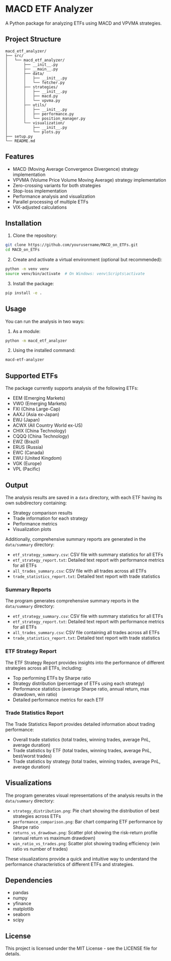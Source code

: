 # MACD ETF Analyzer

A Python package for analyzing ETFs using MACD and VPVMA strategies.

## Project Structure

```
macd_etf_analyzer/
├── src/
│   └── macd_etf_analyzer/
│       ├── __init__.py
│       ├── __main__.py
│       ├── data/
│       │   ├── __init__.py
│       │   └── fetcher.py
│       ├── strategies/
│       │   ├── __init__.py
│       │   ├── macd.py
│       │   └── vpvma.py
│       ├── utils/
│       │   ├── __init__.py
│       │   ├── performance.py
│       │   └── position_manager.py
│       └── visualization/
│           ├── __init__.py
│           └── plots.py
├── setup.py
└── README.md
```

## Features

- MACD (Moving Average Convergence Divergence) strategy implementation
- VPVMA (Volume Price Volume Moving Average) strategy implementation
- Zero-crossing variants for both strategies
- Stop-loss implementation
- Performance analysis and visualization
- Parallel processing of multiple ETFs
- VIX-adjusted calculations

## Installation

1. Clone the repository:
```bash
git clone https://github.com/yourusername/MACD_on_ETFs.git
cd MACD_on_ETFs
```

2. Create and activate a virtual environment (optional but recommended):
```bash
python -m venv venv
source venv/bin/activate  # On Windows: venv\Scripts\activate
```

3. Install the package:
```bash
pip install -e .
```

## Usage

You can run the analysis in two ways:

1. As a module:
```bash
python -m macd_etf_analyzer
```

2. Using the installed command:
```bash
macd-etf-analyzer
```

## Supported ETFs

The package currently supports analysis of the following ETFs:
- EEM (Emerging Markets)
- VWO (Emerging Markets)
- FXI (China Large-Cap)
- AAXJ (Asia ex-Japan)
- EWJ (Japan)
- ACWX (All Country World ex-US)
- CHIX (China Technology)
- CQQQ (China Technology)
- EWZ (Brazil)
- ERUS (Russia)
- EWC (Canada)
- EWU (United Kingdom)
- VGK (Europe)
- VPL (Pacific)

## Output

The analysis results are saved in a `data` directory, with each ETF having its own subdirectory containing:
- Strategy comparison results
- Trade information for each strategy
- Performance metrics
- Visualization plots

Additionally, comprehensive summary reports are generated in the `data/summary` directory:
- `etf_strategy_summary.csv`: CSV file with summary statistics for all ETFs
- `etf_strategy_report.txt`: Detailed text report with performance metrics for all ETFs
- `all_trades_summary.csv`: CSV file with all trades across all ETFs
- `trade_statistics_report.txt`: Detailed text report with trade statistics

### Summary Reports

The program generates comprehensive summary reports in the `data/summary` directory:

- `etf_strategy_summary.csv`: CSV file with summary statistics for all ETFs
- `etf_strategy_report.txt`: Detailed text report with performance metrics for all ETFs
- `all_trades_summary.csv`: CSV file containing all trades across all ETFs
- `trade_statistics_report.txt`: Detailed text report with trade statistics

### ETF Strategy Report

The ETF Strategy Report provides insights into the performance of different strategies across all ETFs, including:

- Top performing ETFs by Sharpe ratio
- Strategy distribution (percentage of ETFs using each strategy)
- Performance statistics (average Sharpe ratio, annual return, max drawdown, win ratio)
- Detailed performance metrics for each ETF

### Trade Statistics Report

The Trade Statistics Report provides detailed information about trading performance:

- Overall trade statistics (total trades, winning trades, average PnL, average duration)
- Trade statistics by ETF (total trades, winning trades, average PnL, best/worst trades)
- Trade statistics by strategy (total trades, winning trades, average PnL, average duration)

## Visualizations

The program generates visual representations of the analysis results in the `data/summary` directory:

- `strategy_distribution.png`: Pie chart showing the distribution of best strategies across ETFs
- `performance_comparison.png`: Bar chart comparing ETF performance by Sharpe ratio
- `returns_vs_drawdown.png`: Scatter plot showing the risk-return profile (annual return vs maximum drawdown)
- `win_ratio_vs_trades.png`: Scatter plot showing trading efficiency (win ratio vs number of trades)

These visualizations provide a quick and intuitive way to understand the performance characteristics of different ETFs and strategies.

## Dependencies

- pandas
- numpy
- yfinance
- matplotlib
- seaborn
- scipy

## License

This project is licensed under the MIT License - see the LICENSE file for details.


